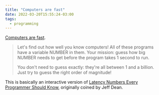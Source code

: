 ```yaml
---
title: "Computers are fast"
date: 2022-03-20T15:55:24-03:00
tags:
  - programming
---
```


[Computers are fast](https://computers-are-fast.github.io).

<!--more-->

> Let's find out how well you know computers! All of these programs have a variable NUMBER in them. Your mission: guess how big NUMBER needs to get before the program takes 1 second to run.
>
> You don't need to guess exactly: they're all between 1 and a billion. Just try to guess the right order of magnitude!

This is basically an interactive version of [Latency Numbers Every Programmer Should Know](https://gist.github.com/jboner/2841832), originally coined by Jeff Dean.
